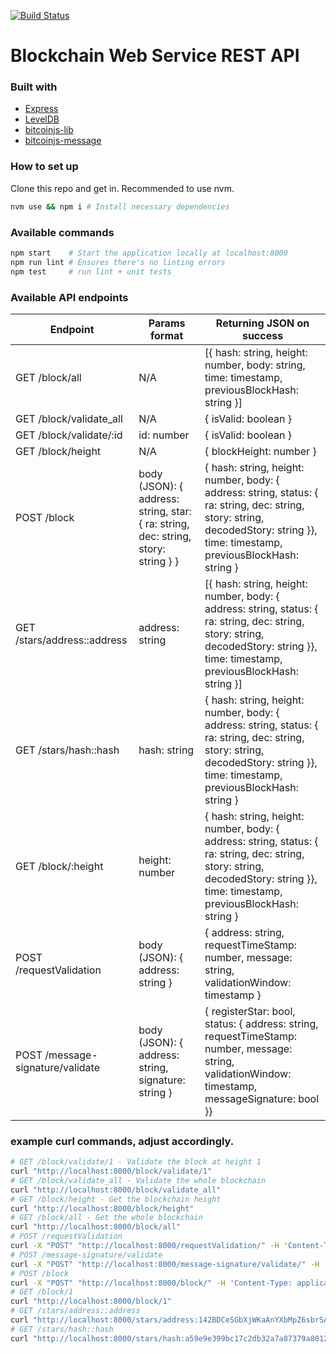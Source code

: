 [![Build Status](https://travis-ci.org/yhagio/blockchain_rest_api.svg?branch=master)](https://travis-ci.org/yhagio/blockchain_rest_api)

# Blockchain Web Service REST API

### Built with

- [Express](https://github.com/expressjs/express)
- [LevelDB](https://github.com/Level/level)
- [bitcoinjs-lib](https://github.com/bitcoinjs/bitcoinjs-lib)
- [bitcoinjs-message](https://github.com/bitcoinjs/bitcoinjs-message)

### How to set up

Clone this repo and get in.
Recommended to use nvm.

```bash
nvm use && npm i # Install necessary dependencies
```

### Available commands

```bash
npm start    # Start the application locally at localhost:8000
npm run lint # Ensures there's no linting errors
npm test     # run lint + unit tests
```

### Available API endpoints

| Endpoint                | Params format                 | Returning JSON on success                                                                    |
| ----------------------- | ----------------------------- | -------------------------------------------------------------------------------------------- |
| GET /block/all          | N/A                           | [{ hash: string, height: number, body: string, time: timestamp, previousBlockHash: string }] |
| GET /block/validate_all | N/A                           | { isValid: boolean }                                                                         |
| GET /block/validate/:id | id: number                    | { isValid: boolean }                                                                         |
| GET /block/height       | N/A                           | { blockHeight: number }                                                                      |
| POST /block             | body (JSON): { address: string, star: { ra: string, dec: string, story: string } } | { hash: string, height: number, body: { address: string, status: { ra: string, dec: string, story: string, decodedStory: string }}, time: timestamp, previousBlockHash: string }   |
| GET /stars/address::address          | address: string                    | [{ hash: string, height: number, body: { address: string, status: { ra: string, dec: string, story: string, decodedStory: string }}, time: timestamp, previousBlockHash: string }]   |
| GET /stars/hash::hash          | hash: string                    | { hash: string, height: number, body: { address: string, status: { ra: string, dec: string, story: string, decodedStory: string }}, time: timestamp, previousBlockHash: string }   |
| GET /block/:height          | height: number                    | { hash: string, height: number, body: { address: string, status: { ra: string, dec: string, story: string, decodedStory: string }}, time: timestamp, previousBlockHash: string }   |
| POST /requestValidation          | body (JSON): { address: string }                    | { address: string, requestTimeStamp: number, message: string, validationWindow: timestamp }   |
| POST /message-signature/validate          | body (JSON): { address: string, signature: string }                    | { registerStar: bool, status: { address: string, requestTimeStamp: number, message: string, validationWindow: timestamp, messageSignature: bool }}   |

### example curl commands, adjust accordingly.

```bash
# GET /block/validate/1 - Validate the block at height 1
curl "http://localhost:8000/block/validate/1"
# GET /block/validate_all - Validate the whole blockchain
curl "http://localhost:8000/block/validate_all"
# GET /block/height - Get the blockchain height
curl "http://localhost:8000/block/height"
# GET /block/all - Get the whole blockchain
curl "http://localhost:8000/block/all"
# POST /requestValidation
curl -X "POST" "http://localhost:8000/requestValidation/" -H 'Content-Type: application/json; charset=utf-8' -d $'{"address":"142BDCeSGbXjWKaAnYXbMpZ6sbrSAo3DpZ"}'
# POST /message-signature/validate
curl -X "POST" "http://localhost:8000/message-signature/validate/" -H 'Content-Type: application/json; charset=utf-8' -d $'{"address":"142BDCeSGbXjWKaAnYXbMpZ6sbrSAo3DpZ", "signature": "H6ZrGrF0Y4rMGBMRT2+hHWGbThTIyhBS0dNKQRov9Yg6GgXcHxtO9GJN4nwD2yNXpnXHTWU9i+qdw5vpsooryLU="}'
# POST /block
curl -X "POST" "http://localhost:8000/block/" -H 'Content-Type: application/json; charset=utf-8' -d $'{"address":"142BDCeSGbXjWKaAnYXbMpZ6sbrSAo3DpZ", "star": { "dec": "-26° 29 24.9", "ra": "16h 29m 1.0s", "story": "Found star using https://www.google.com/sky/"}}'
# GET /block/1
curl "http://localhost:8000/block/1"
# GET /stars/address::address
curl "http://localhost:8000/stars/address:142BDCeSGbXjWKaAnYXbMpZ6sbrSAo3DpZ"
# GET /stars/hash::hash
curl "http://localhost:8000/stars/hash:a59e9e399bc17c2db32a7a87379a8012f2c8e08dd661d7c0a6a4845d4f3ffb9f"
```
